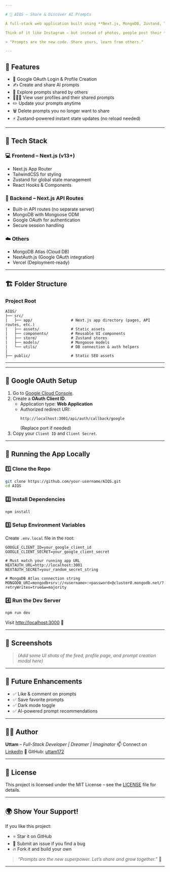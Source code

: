 ```yaml
---

# 🤖 AIQS – Share & Discover AI Prompts

A full-stack web application built using **Next.js, MongoDB, Zustand, TailwindCSS, and Google OAuth** that allows users to **create, share, and explore AI prompts**.

Think of it like Instagram — but instead of photos, people post their **best AI prompts** to help others unlock creativity.

> "Prompts are the new code. Share yours, learn from others."

---
```


## 🚀 Features

* 🔑 Google OAuth Login & Profile Creation
* ✍️ Create and share AI prompts
* 👀 Explore prompts shared by others
* 🧑‍🤝‍🧑 View user profiles and their shared prompts
* ✏️ Update your prompts anytime
* 🗑️ Delete prompts you no longer want to share
* ⚡ Zustand-powered instant state updates (no reload needed)

---

## 🧱 Tech Stack

### 💻 Frontend – Next.js (v13+)

* Next.js App Router
* TailwindCSS for styling
* Zustand for global state management
* React Hooks & Components

### 🧠 Backend – Next.js API Routes

* Built-in API routes (no separate server)
* MongoDB with Mongoose ODM
* Google OAuth for authentication
* Secure session handling

### ☁️ Others

* MongoDB Atlas (Cloud DB)
* NextAuth.js (Google OAuth integration)
* Vercel (Deployment-ready)

---

## 🏗️ Folder Structure

### Project Root

```
AIQS/
├── src/
|   ├── app/                 # Next.js app directory (pages, API routes, etc.)
|   ├── assets/              # Static assets
|   ├── components/          # Reusable UI components
|   ├── store/               # Zustand stores
|   ├── models/              # Mongoose models
|   └── utils/               # DB connection & auth helpers
|
├── public/                  # Static SEO assets
```

---

---

## 🔑 Google OAuth Setup

1. Go to [Google Cloud Console](https://console.cloud.google.com/apis/credentials).
2. Create a **OAuth Client ID**.
   - Application type: **Web Application**  
   - Authorized redirect URI:  
     ```
     http://localhost:3001/api/auth/callback/google
     ```
     (Replace port if needed)
3. Copy your `Client ID` and `Client Secret`.

---

## 🧪 Running the App Locally

### 1️⃣ Clone the Repo

```bash
git clone https://github.com/your-username/AIQS.git
cd AIQS
```

### 2️⃣ Install Dependencies

```bash
npm install
```

### 3️⃣ Setup Environment Variables

Create `.env.local` file in the root:

```env
GOOGLE_CLIENT_ID=your_google_client_id
GOOGLE_CLIENT_SECRET=your_google_client_secret

# Must match your running app URL
NEXTAUTH_URL=http://localhost:3001
NEXTAUTH_SECRET=your_random_secret_string

# MongoDB Atlas connection string
MONGODB_URI=mongodb+srv://<username>:<password>@cluster0.mongodb.net/?retryWrites=true&w=majority
````

### 4️⃣ Run the Dev Server

```bash
npm run dev
```

Visit [http://localhost:3000](http://localhost:3000) 🎉

---

## 📸 Screenshots

> *(Add some UI shots of the feed, profile page, and prompt creation modal here)*

---

## 🧠 Future Enhancements

* ✅ Like & comment on prompts
* ✅ Save favorite prompts
* ✅ Dark mode toggle
* ✅ AI-powered prompt recommendations

---

## 🧑‍💻 Author

**Uttam** – *Full-Stack Developer | Dreamer | Imaginator*
📫 Connect on [LinkedIn](https://www.linkedin.com/in/uttam172)
🐙 GitHub: [uttam172](https://github.com/uttam172)

---

## 🏁 License

This project is licensed under the MIT License – see the [LICENSE](LICENSE) file for details.

---

## 🌍 Show Your Support!

If you like this project:

* ⭐ Star it on GitHub
* 🐛 Submit an issue if you find a bug
* 🔥 Fork it and build your own

> *“Prompts are the new superpower. Let’s share and grow together.”* 🙌

---
